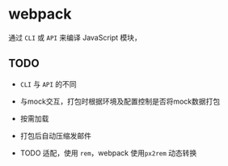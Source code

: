 # webpack

通过 `CLI` 或 `API` 来编译 JavaScript 模块，

## TODO

* `CLI` 与 `API` 的不同
* 与mock交互，打包时根据环境及配置控制是否将mock数据打包
* 按需加载
* 打包后自动压缩发邮件

* TODO 适配，使用 `rem`，webpack 使用`px2rem` 动态转换
